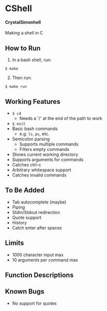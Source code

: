 # CShell
#### CrystalSimonhell
Making a shell in C

## How to Run
1. In a bash shell, run:
~~~
$ make
~~~
2. Then run:
~~~
$ make run
~~~


## Working Features
* `$ cd`
  * Needs a '/' at the end of the path to work
* `$ exit`
* Basic bash commands
  * e.g. `ls`, `ps`, etc.
* Semicolon parsing
  * Supports multiple commands
  * Filters empty commands
* Shows current working directory
* Supports arguments for commands
* Catches ctrl-c
* Arbitrary whitespace support
* Catches invalid commands

## To Be Added
* Tab autocomplete (maybe)
* Piping
* Stdin/Stdout redirection
* Quote support
* History
* Catch enter after spaces

## Limits
* 1000 character input max
* 10 arguments per command max

## Function Descriptions


## Known Bugs
* No support for quotes
